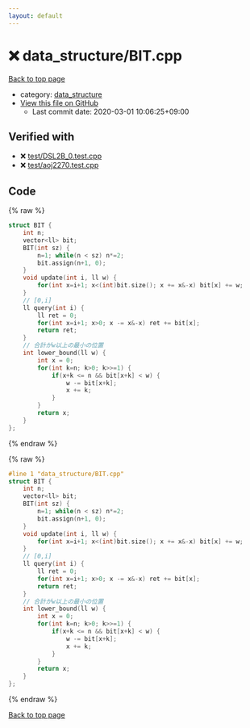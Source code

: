```yaml
---
layout: default
---
```


<!-- mathjax config similar to math.stackexchange -->
<script type="text/javascript" async
  src="https://cdnjs.cloudflare.com/ajax/libs/mathjax/2.7.5/MathJax.js?config=TeX-MML-AM_CHTML">
</script>
<script type="text/x-mathjax-config">
  MathJax.Hub.Config({
    TeX: { equationNumbers: { autoNumber: "AMS" }},
    tex2jax: {
      inlineMath: [ ['$','$'] ],
      processEscapes: true
    },
    "HTML-CSS": { matchFontHeight: false },
    displayAlign: "left",
    displayIndent: "2em"
  });
</script>

<script type="text/javascript" src="https://cdnjs.cloudflare.com/ajax/libs/jquery/3.4.1/jquery.min.js"></script>
<script src="https://cdn.jsdelivr.net/npm/jquery-balloon-js@1.1.2/jquery.balloon.min.js" integrity="sha256-ZEYs9VrgAeNuPvs15E39OsyOJaIkXEEt10fzxJ20+2I=" crossorigin="anonymous"></script>
<script type="text/javascript" src="../../assets/js/copy-button.js"></script>
<link rel="stylesheet" href="../../assets/css/copy-button.css" />


# :x: data_structure/BIT.cpp

<a href="../../index.html">Back to top page</a>

* category: <a href="../../index.html#c8f6850ec2ec3fb32f203c1f4e3c2fd2">data_structure</a>
* <a href="{{ site.github.repository_url }}/blob/master/data_structure/BIT.cpp">View this file on GitHub</a>
    - Last commit date: 2020-03-01 10:06:25+09:00




## Verified with

* :x: <a href="../../verify/test/DSL2B_0.test.cpp.html">test/DSL2B_0.test.cpp</a>
* :x: <a href="../../verify/test/aoj2270.test.cpp.html">test/aoj2270.test.cpp</a>


## Code

<a id="unbundled"></a>
{% raw %}
```cpp
struct BIT {
    int n;
    vector<ll> bit;
    BIT(int sz) { 
        n=1; while(n < sz) n*=2;
        bit.assign(n+1, 0); 
    }
    void update(int i, ll w) {
        for(int x=i+1; x<(int)bit.size(); x += x&-x) bit[x] += w;
    }
    // [0,i]
    ll query(int i) {
        ll ret = 0;
        for(int x=i+1; x>0; x -= x&-x) ret += bit[x];
        return ret;
    }
    // 合計がw以上の最小の位置
    int lower_bound(ll w) {
        int x = 0;
        for(int k=n; k>0; k>>=1) {
            if(x+k <= n && bit[x+k] < w) {
                w -= bit[x+k];
                x += k;
            }
        }
        return x;
    }
};
```
{% endraw %}

<a id="bundled"></a>
{% raw %}
```cpp
#line 1 "data_structure/BIT.cpp"
struct BIT {
    int n;
    vector<ll> bit;
    BIT(int sz) { 
        n=1; while(n < sz) n*=2;
        bit.assign(n+1, 0); 
    }
    void update(int i, ll w) {
        for(int x=i+1; x<(int)bit.size(); x += x&-x) bit[x] += w;
    }
    // [0,i]
    ll query(int i) {
        ll ret = 0;
        for(int x=i+1; x>0; x -= x&-x) ret += bit[x];
        return ret;
    }
    // 合計がw以上の最小の位置
    int lower_bound(ll w) {
        int x = 0;
        for(int k=n; k>0; k>>=1) {
            if(x+k <= n && bit[x+k] < w) {
                w -= bit[x+k];
                x += k;
            }
        }
        return x;
    }
};

```
{% endraw %}

<a href="../../index.html">Back to top page</a>

